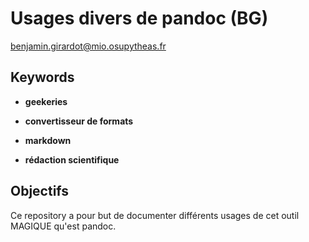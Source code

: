 # Usages divers de pandoc (BG) 

benjamin.girardot@mio.osupytheas.fr 

## Keywords 

+ **geekeries** 

+ **convertisseur de formats**

+ **markdown** 

+ **rédaction scientifique** 


## Objectifs 

Ce repository a pour but de documenter différents usages de cet outil MAGIQUE qu'est pandoc. 


